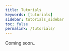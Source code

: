 ```yaml
---
title: Tutorials
keywords: [tutorials]
sidebar: tutorials_sidebar
toc: false
permalink: /tutorials/
---
```


Coming soon..
